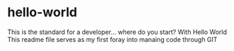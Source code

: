 # hello-world
This is the standard for a developer... where do you start?  With Hello World
This readme file serves as my first foray into manaing code through GIT
